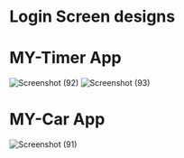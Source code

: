# Login Screen designs

# MY-Timer App
![Screenshot (92)](https://github.com/Waleed2207/React-Native/assets/62006481/757ef2a4-0b49-4565-8638-c212984a7de4)
![Screenshot (93)](https://github.com/Waleed2207/React-Native/assets/62006481/6a13e294-6719-40f5-bc52-c1225f4b8b9c)
# MY-Car App
![Screenshot (91)](https://github.com/Waleed2207/React-Native/assets/62006481/942f5b41-7f77-4eee-801d-acc360bf6b12)
